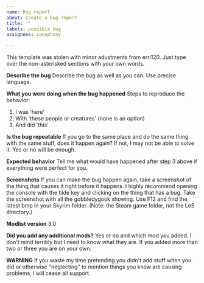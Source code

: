 ```yaml
---
name: Bug report
about: Create a bug report
title: ''
labels: possible bug
assignees: cacophony

---
```

This template was stolen with minor adustments from erri120. Just type over the non-asterisked sections with your own words.

**Describe the bug**
Describe the bug as well as you can. Use precise language.

**What you were doing when the bug happened**
Steps to reproduce the behavior:
1. I was 'here'
2. With 'these people or creatures' (none is an option)
3. And did 'this'

**Is the bug repeatable**
If you go to the same place and do the same thing with the same stuff, does it happen again? If not, I may not be able to solve it. Yes or no will be enough.

**Expected behavior**
Tell me what would have happened after step 3 above if everything were perfect for you.

**Screenshots**
If you can make the bug happen again, take a screenshot of the thing that causes it right before it happens. I highly recommend opening the console with the tilde key and clicking on the thing that has a bug. Take the screenshot with all the gobbledygook showing. Use F12 and find the latest bmp in your Skyrim folder. (Note: the Steam game folder, not the LeS directory.)

**Modlist version**
3.0

**Did you add any additional mods?**
Yes or no and which mod you added. I don't mind terribly but I need to know what they are. If you added more than two or three you are on your own.

**WARNING**
If you waste my time pretending you didn't add stuff when you did or otherwise "neglecting" to mention things you know are causing problems, I will cease all support.